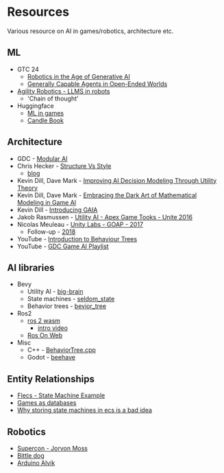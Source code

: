# Resources

Various resource on AI in games/robotics, architecture etc.

## ML
- GTC 24
	- [Robotics in the Age of Generative AI](https://youtu.be/vOrhfyMe_EQ)
	- [Generally Capable Agents in Open-Ended Worlds](https://youtu.be/ZSPEyFqAGDc)
- [Agility Robotics - LLMS in robots](https://youtu.be/OP1mY2-S-g0?t=2392)
	- 'Chain of thought'
- Huggingface
	- [ML in games](https://huggingface.co/learn/ml-games-course/unit0/introduction)
	- [Candle Book](https://huggingface.github.io/candle/guide/installation.html)

## Architecture

- GDC - [Modular AI](https://youtu.be/IvK0ZlNoxjw)
- Chris Hecker - [Structure Vs Style](https://youtu.be/4eQp8SdzOa0)
	- [blog](https://chrishecker.com/Structure_vs_Style)
- Kevin Dill, Dave Mark - [Improving AI Decision Modeling Through Utility Theory](https://www.gdcvault.com/play/1012410/Improving-AI-Decision-Modeling-Through)
- Kevin Dill, Dave Mark - [Embracing the Dark Art of Mathematical Modeling in Game AI](https://www.gdcvault.com/play/1015683/Embracing-the-Dark-Art-of)
- Kevin Dill - [Introducing GAIA](https://www.sisostds.org/DesktopModules/Bring2mind/DMX/Download.aspx?Command=Core_Download&EntryId=35466&PortalId=0&TabId=105)
- Jakob Rasmussen - [Utility AI - Apex Game Tooks - Unite 2016](https://youtu.be/jse_ZleruJU)
- Nicolas Meuleau - [Unity Labs - GOAP - 2017](https://youtu.be/78nhJNPS0vA)
	- Follow-up - [2018](https://youtu.be/ZdN8dDa0ff4)
- YouTube - [Introduction to Behaviour Trees](https://www.youtube.com/watch?v=KeShMInMjro&list=PLFQdM4LOGDr_vYJuo8YTRcmv3FrwczdKg)
- YouTube - [GDC Game AI Playlist](https://www.youtube.com/playlist?list=PLk-SPWGynZmM3jv0TCV-Shhe_ltgc7qxq)

## AI libraries

- Bevy
	- Utility AI - [big-brain](https://crates.io/crates/big-brain)
	- State machines - [seldom_state](https://crates.io/crates/seldom_state)
	- Behavior trees - [bevior_tree](https://crates.io/crates/bevior_tree)
- Ros2
	- [ros 2 wasm](https://ros2wasm.dev/)
		- [intro video](https://vimeo.com/879001638)
	- [Ros On Web](https://rosonweb.io/)
- Misc
	- C++ - [BehaviorTree.cpp](https://www.behaviortree.dev/)
	- Godot - [beehave](https://bitbra.in/beehave/#/)

## Entity Relationships
- [Flecs - State Machine Example](https://github.com/SanderMertens/flecs/blob/master/examples/cpp/game_mechanics/factory/src/main.cpp)
- [Games as databases](https://ajmmertens.medium.com/e7971da33ac3)
- [Why storing state machines in ecs is a bad idea](https://ajmmertens.medium.com/742de7a18e59)

## Robotics
- [Supercon - Jorvon Moss](https://youtu.be/3B-lOhh1k7g)
- [Bittle dog](https://www.petoi.com/products/petoi-bittle-robot-dog)
- [Arduino Alvik](https://www.arduino.cc/education/arduino-alvik/)